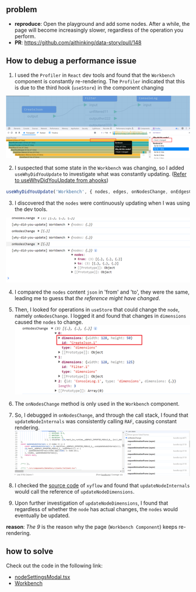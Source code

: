 ## problem

- **reproduce**: Open the playground and add some nodes. After a while, the page will become increasingly slower, regardless of the operation you perform.
- **PR**: https://github.com/ajthinking/data-story/pull/148



## How to debug a performance issue

1. I used the `Profiler` in `React` dev tools and found that the `Workbench` component is constantly re-rendering. The `Profiler` indicated that this is due to the third hook (`useStore`) in the component changing

![a](../assets/Pasted%20image%2020240304171949.png)

2. I suspected that some state in the `Workbench` was changing, so I added `useWhyDidYouUpdate` to investigate what was constantly updating. ([Refer to useWhyDidYouUpdate from ahooks](https://ahooks.js.org/hooks/use-why-did-you-update/))

```ts
useWhyDidYouUpdate('Workbench', { nodes, edges, onNodesChange, onEdgesChange, connect, onInit, openNodeModalId, setOpenNodeModalId, traverseNodes });
```
3. I discovered that the `nodes` were continuously updating when I was using the dev tools.

![c](../assets/Pasted%20image%2020240304172625.png)

4. I compared the `nodes` content `json` in 'from' and 'to', they were the same, leading me to guess that *the reference might have changed*.

5. Then, I looked for operations in `useStore` that could change the `node`, namely `onNodesChange`. I logged it and found that changes in `dimensions` caused the `nodes` to change.
![b](../assets/Pasted%20image%2020240304172917.png)

6. The `onNodesChange` method is only used in the `Workbench` component.

7. So, I debugged in `onNodesChange`, and through the call stack, I found that `updateNodeInternals` was consistently calling `RAF`, causing constant rendering.
![a](../assets/Pasted%20image%2020240304172936.png)

8. I checked the [source code](https://github.com/xyflow/xyflow/blob/main/packages/react/src/hooks/useUpdateNodeInternals.ts#L28) of `xyflow` and found that `updateNodeInternals` would call the reference of `updateNodeDimensions`. 

9. Upon further investigation of `updateNodeDimensions`, I found that regardless of whether the `node` has actual changes, the `nodes` would eventually be updated.  

 **reason**: *The 9* is the reason why the page (`Workbench Component`) keeps re-rendering.
## how to solve

Check out the code in the following link:
- [nodeSettingsModal.tsx](https://github.com/ajthinking/data-story/pull/148/files#diff-7412d8e2510cfe1e26efe2ebd14ddce0921562bb598b34189e0af5a5516c0038)
- [Workbench](https://github.com/ajthinking/data-story/pull/148/files#diff-fe13771085a0ed345d22c33230dca46c186ad01a0d5fe5e468b407f7a4ed9c11)

